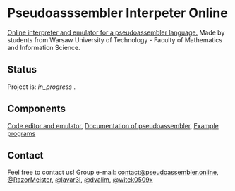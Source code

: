 # Pseudoasssembler Interpeter Online
[Online interpreter and emulator for a pseudoassembler language.](https://pseudoassembler.online/)
Made by students from Warsaw University of Technology - Faculty of Mathematics and Information Science.

## Status
Project is: _in_progress_ .

## Components

[Code editor and emulator](https://pseudoassembler.online/), 
[Documentation of pseudoassembler](https://pseudoassembler.online/src/docs), 
[Example programs](https://pseudoassembler.online/src/examples)

## Contact
Feel free to contact us!
Group e-mail: contact@pseudoassembler.online, 
[@RazorMeister](http://razormeister.pl/), 
[@lavar3l](https://github.com/lavar3l), 
[@dvalim](https://dvalim.github.io/), 
[@witek0509x](https://github.com/witek0509x)